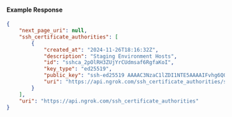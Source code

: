 <!-- Code generated for API Clients. DO NOT EDIT. -->

#### Example Response

```json
{
	"next_page_uri": null,
	"ssh_certificate_authorities": [
		{
			"created_at": "2024-11-26T18:16:32Z",
			"description": "Staging Environment Hosts",
			"id": "sshca_2pOlRH3ZUjYrCUdmsaf6RgfaKoI",
			"key_type": "ed25519",
			"public_key": "ssh-ed25519 AAAAC3NzaC1lZDI1NTE5AAAAIFvhg6Q0XMMJpx+mg4nNhDmFFRo9jQ/U/H5w50DyHVjK",
			"uri": "https://api.ngrok.com/ssh_certificate_authorities/sshca_2pOlRH3ZUjYrCUdmsaf6RgfaKoI"
		}
	],
	"uri": "https://api.ngrok.com/ssh_certificate_authorities"
}
```
